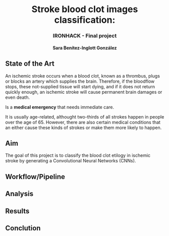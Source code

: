 <h1 style="text-align: center;"> Stroke blood clot images classification:  </h1>
<h3 style="text-align: center;"> IRONHACK - Final project </h3>
<h4 style="text-align: center;"> Sara Benítez-Inglott González </h4>

<p align="center">

## State of the Art

An ischemic stroke occurs when a blood clot, known as a thrombus, plugs or blocks an artery which supplies the brain. Therefore, if the bloodflow stops, these not-supplied tissue will start dying, and if it does not return quickly enough, an ischemic stroke will cause permanent brain damages or even death. 

Is a **medical emergency** that needs immediate care. 



It is usually age-related, althought two-thirds of all strokes happen in people over the age of 65. However, there are also certain medical conditions that an either cause these kinds of strokes or make them more likely to happen. 



## Aim 
The goal of this project is to classify the blood clot etilogy in ischemic stroke by generating a Convolutional Neural Networks (CNNs).

## Workflow/Pipeline


## Analysis


## Results 


## Conclution




</p>